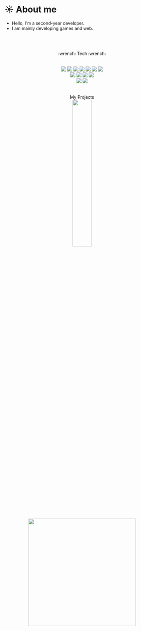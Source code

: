 # :sunny: About me 

- Hello, I'm a second-year developer.
- I am mainly developing games and web.
<br></br>
<br></br>
<div align="center"> :wrench:  Tech  :wrench: </div>
<br></br>
<div align="center">
<img src="https://img.shields.io/badge/Unity-FFFFFF.svg?style=flat-square&logo=Unity&logoColor=black"/> 
<img src="https://img.shields.io/badge/Unreal-0E1128.svg?style=flat-square&logo=Unreal Engine&logoColor=white"/> 
<img src="https://img.shields.io/badge/Spring-6DB33F.svg?style=flat-square&logo=Spring&logoColor=white"/> 
<img src="https://img.shields.io/badge/ZEPETO-A100FF.svg?style=flat-square&logoColor=white"/> 
<img src="https://img.shields.io/badge/AWS-232F3E.svg?style=flat-square&logo=Amazon AWS&logoColor=white"/> 
<img src="https://img.shields.io/badge/GitLab-FC6D26.svg?style=flat-square&logo=GitLab&logoColor=white"/> 
<img src="https://img.shields.io/badge/GitHub-181717.svg?style=flat-square&logo=GitHub&logoColor=white"/> 
</div>
<div align="center">
<img src="https://img.shields.io/badge/TypeScript-3178C6.svg?style=flat-square&logo=TypeScript&logoColor=white"/> 
<img src="https://img.shields.io/badge/CSrp-239120.svg?style=flat-square&logo=C Sharp&logoColor=white"/>  
<img src="https://img.shields.io/badge/C++-00599C.svg?style=flat-square&logo=C++&logoColor=black"/> 
<img src="https://img.shields.io/badge/Java-FC4C02.svg?style=flat-square&logoColor=black"/> 

</div>
</div>
<div align="center">
<img src="https://img.shields.io/badge/Oracle-F80000.svg?style=flat-square&logo=Oracle&logoColor=white"/> 
<img src="https://img.shields.io/badge/Postgre-4169E1.svg?style=flat-square&logo=PostgreSQL&logoColor=white"/> 
</div>
<br></br>
<div align="center" style="font: bold italic 5.0em/3.0em;" >
My Projects
</div>
<div align="center"> 
<img src="https://user-images.githubusercontent.com/80555875/222906424-665b4e2a-dc08-4c37-a2e8-21882b1fc110.png"  width="35%" height="35%">
<img src="/uploads/1848994ad25765da30fa8ef3684c67bc/캡처.PNG"  width="350" height="350">
</div>
  <!--
**LeeYongSu1/LeeYongSu1** is a ✨ _special_ ✨ repository because its `README.md` (this file) appears on your GitHub profile.

Here are some ideas to get you started:

- 🔭 I’m currently working on ...
- 🌱 I’m currently learning ...
- 👯 I’m looking to collaborate on ...
- 🤔 I’m looking for help with ...
- 💬 Ask me about ...
- 📫 How to reach me: ...
- 😄 Pronouns: ...
- ⚡ Fun fact: ...
-->
